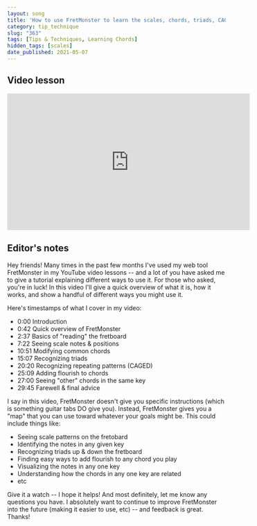 ```yaml
---
layout: song
title: 'How to use FretMonster to learn the scales, chords, triads, CAGED, and more'
category: tip_technique
slug: "363"
tags: [Tips & Techniques, Learning Chords]
hidden_tags: [scales]
date_published: 2021-05-07
---
```


## Video lesson

<iframe width="560" height="315" src="https://www.youtube.com/embed/Lj5c_cpWS9g" frameborder="0" allow="accelerometer; autoplay; encrypted-media; gyroscope; picture-in-picture" allowfullscreen></iframe>

## Editor's notes

Hey friends! Many times in the past few months I've used my web tool FretMonster in my YouTube video lessons -- and a lot of you have asked me to give a tutorial explaining different ways to use it. For those who asked, you're in luck! In this video I'll give a quick overview of what it is, how it works, and show a handful of different ways you might use it.

Here's timestamps of what I cover in my video:

- 0:00 Introduction
- 0:42 Quick overview of FretMonster
- 2:37 Basics of "reading" the fretboard
- 7:22 Seeing scale notes & positions
- 10:51 Modifying common chords
- 15:07 Recognizing triads
- 20:20 Recognizing repeating patterns (CAGED)
- 25:09 Adding flourish to chords
- 27:00 Seeing "other" chords in the same key
- 29:45 Farewell & final advice

I say in this video, FretMonster doesn't give you specific instructions (which is something guitar tabs DO give you). Instead, FretMonster gives you a "map" that you can use toward whatever your goals might be. This could include things like:

- Seeing scale patterns on the fretobard
- Identifying the notes in any given key
- Recognizing triads up & down the fretboard
- Finding easy ways to add flourish to any chord you play
- Visualizing the notes in any one key
- Understanding how the chords in any one key are related
- etc

Give it a watch -- I hope it helps! And most definitely, let me know any questions you have. I absolutely want to continue to improve FretMonster into the future (making it easier to use, etc) -- and feedback is great. Thanks!

